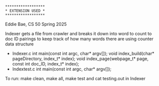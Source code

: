 ```
******************
* EXTENSION USED *
****************** 
```



Eddie Bae, CS 50 Spring 2025 


Indexer gets a file from crawler and breaks it down into word to count to doc ID pairings to keep track of how many words there are using counter data structure 


- Indexer.c
int main(const int argc, char* argv[]);
void index_build(char* pageDirectory, index_t* index);
void index_page(webpage_t* page, const int doc_ID, index_t* index);
- Indextest.c
int main(const int argc, char* argv[]);


To run: make clean, make all, make test and cat testing.out in Indexer
